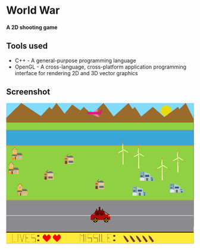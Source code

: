 # World War
#### A 2D shooting game

## Tools used

* C++ - A general-purpose programming language
* OpenGL - A cross-language, cross-platform application programming interface for rendering 2D and 3D vector graphics

## Screenshot 

![Game World War](WorldWar.png)